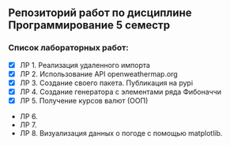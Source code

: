 ## Репозиторий работ по дисциплине Программирование 5 семестр

### Список лабораторных работ:
- [x] ЛР 1. Реализация удаленного импорта
- [x] ЛР 2. Использование API openweathermap.org
- [x] ЛР 3. Создание своего пакета. Публикация на pypi
- [x] ЛР 4. Создание генератора с элементами ряда Фибоначчи
- [x] ЛР 5. Получение курсов валют (ООП)
-  ЛР 6. 
-  ЛР 7. 
-  ЛР 8. Визуализация данных о погоде с помощью matplotlib.
